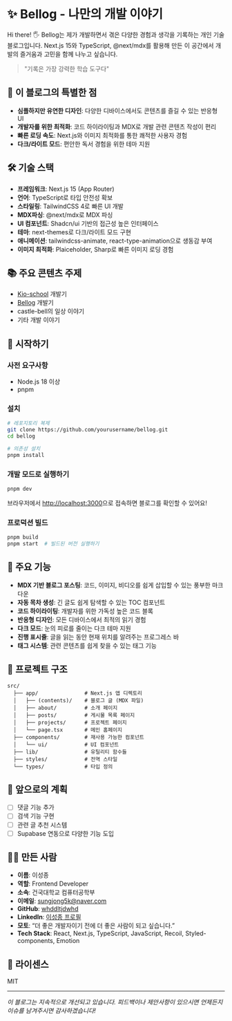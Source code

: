 # ✨ Bellog - 나만의 개발 이야기

Hi there! 🖐️ Bellog는 제가 개발하면서 겪은 다양한 경험과 생각을 기록하는 개인 기술 블로그입니다.
Next.js 15와 TypeScript, @next/mdx를 활용해 만든 이 공간에서 개발의 즐거움과 고민을 함께 나누고 싶습니다.

> "기록은 가장 강력한 학습 도구다"

## 🚀 이 블로그의 특별한 점

- **심플하지만 유연한 디자인**: 다양한 디바이스에서도 콘텐츠를 즐길 수 있는 반응형 UI
- **개발자를 위한 최적화**: 코드 하이라이팅과 MDX로 개발 관련 콘텐츠 작성이 편리
- **빠른 로딩 속도**: Next.js와 이미지 최적화를 통한 쾌적한 사용자 경험
- **다크/라이트 모드**: 편안한 독서 경험을 위한 테마 지원

## 🛠️ 기술 스택

- **프레임워크**: Next.js 15 (App Router)
- **언어**: TypeScript로 타입 안전성 확보
- **스타일링**: TailwindCSS 4로 빠른 UI 개발
- **MDX파싱**: @next/mdx로 MDX 파싱
- **UI 컴포넌트**: Shadcn/ui 기반의 접근성 높은 인터페이스
- **테마**: next-themes로 다크/라이트 모드 구현
- **애니메이션**: tailwindcss-animate, react-type-animation으로 생동감 부여
- **이미지 최적화**: Plaiceholder, Sharp로 빠른 이미지 로딩 경험

## 📚 주요 콘텐츠 주제

- [Kio-school](https://kio-school.com/) 개발기
- [Bellog](https://www.castle-bell.site/) 개발기
- castle-bell의 일상 이야기
- 기타 개발 이야기

## 🚀 시작하기

### 사전 요구사항

- Node.js 18 이상
- pnpm

### 설치

```bash
# 레포지토리 복제
git clone https://github.com/yourusername/bellog.git
cd bellog

# 의존성 설치
pnpm install
```

### 개발 모드로 실행하기

```bash
pnpm dev
```

브라우저에서 [http://localhost:3000](http://localhost:3000)으로 접속하면 블로그를 확인할 수 있어요!

### 프로덕션 빌드

```bash
pnpm build
pnpm start  # 빌드된 버전 실행하기
```

## 🧩 주요 기능

- **MDX 기반 블로그 포스팅**: 코드, 이미지, 비디오를 쉽게 삽입할 수 있는 풍부한 마크다운
- **자동 목차 생성**: 긴 글도 쉽게 탐색할 수 있는 TOC 컴포넌트
- **코드 하이라이팅**: 개발자를 위한 가독성 높은 코드 블록
- **반응형 디자인**: 모든 디바이스에서 최적의 읽기 경험
- **다크 모드**: 눈의 피로를 줄이는 다크 테마 지원
- **진행 표시줄**: 글을 읽는 동안 현재 위치를 알려주는 프로그레스 바
- **태그 시스템**: 관련 콘텐츠를 쉽게 찾을 수 있는 태그 기능

## 📁 프로젝트 구조

```
src/
  ├── app/               # Next.js 앱 디렉토리
  │   ├── (contents)/    # 블로그 글 (MDX 파일)
  │   ├── about/         # 소개 페이지
  │   ├── posts/         # 게시물 목록 페이지
  │   ├── projects/      # 프로젝트 페이지
  │   └── page.tsx       # 메인 홈페이지
  ├── components/        # 재사용 가능한 컴포넌트
  │   └── ui/            # UI 컴포넌트
  ├── lib/               # 유틸리티 함수들
  ├── styles/            # 전역 스타일
  └── types/             # 타입 정의
```

## 🌱 앞으로의 계획

- [ ] 댓글 기능 추가
- [ ] 검색 기능 구현
- [ ] 관련 글 추천 시스템
- [ ] Supabase 연동으로 다양한 기능 도입

## 👨‍💻 만든 사람

- **이름**: 이성종
- **역할**: Frontend Developer
- **소속**: 건국대학교 컴퓨터공학부
- **이메일**: [sungjong5k@naver.com](mailto:sungjong5k@naver.com)
- **GitHub**: [whddltjdwhd](https://github.com/whddltjdwhd)
- **LinkedIn**: [이성종 프로필](https://www.linkedin.com/in/%EC%84%B1%EC%A2%85-%EC%9D%B4-94b48a362/)
- **모토**: “더 좋은 개발자이기 전에 더 좋은 사람이 되고 싶습니다.”
- **Tech Stack**: React, Next.js, TypeScript, JavaScript, Recoil, Styled-components, Emotion

## 📝 라이센스

MIT

---

_이 블로그는 지속적으로 개선되고 있습니다. 피드백이나 제안사항이 있으시면 언제든지 이슈를 남겨주시면 감사하겠습니다!_
